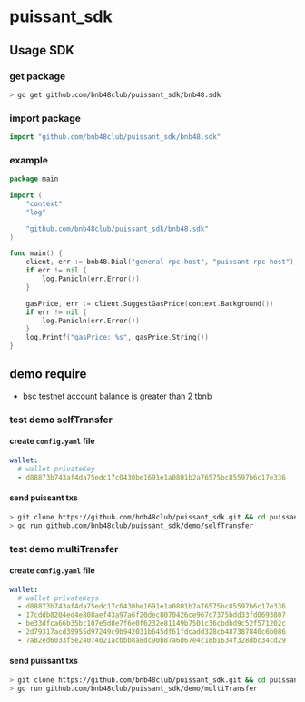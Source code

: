 # puissant_sdk

## Usage SDK

### get package

```bash
> go get github.com/bnb48club/puissant_sdk/bnb48.sdk
```

### import package

```go
import "github.com/bnb48club/puissant_sdk/bnb48.sdk"
```

### example

```go
package main

import (
	"context"
	"log"

	"github.com/bnb48club/puissant_sdk/bnb48.sdk"
)

func main() {
	client, err := bnb48.Dial("general rpc host", "puissant rpc host")
	if err != nil {
		log.Panicln(err.Error())
	}

	gasPrice, err := client.SuggestGasPrice(context.Background())
	if err != nil {
		log.Panicln(err.Error())
	}
	log.Printf("gasPrice: %s", gasPrice.String())
}
```
## demo require

- bsc testnet account balance is greater than 2 tbnb

### test demo selfTransfer

#### create `config.yaml` file

```yaml
wallet:
  # wallet privateKey
  - d88873b743af4da75edc17c0430be1691e1a0801b2a76575bc85597b6c17e336
```

#### send puissant txs
```bash
> git clone https://github.com/bnb48club/puissant_sdk.git && cd puissant_sdk
> go run github.com/bnb48club/puissant_sdk/demo/selfTransfer
```

### test demo multiTransfer

#### create `config.yaml` file

```yaml
wallet:
  # wallet privateKeys
  - d88873b743af4da75edc17c0430be1691e1a0801b2a76575bc85597b6c17e336
  - 17cddb8204ed4e808aef43a97a6f20dec8070426ce967c7375bdd33fd0693807
  - be33dfca66b35bc107e5d8e7f6e0f6232e81149b7501c36cbdbd9c52f571202c
  - 2d79317acd39955d97249c9b942031b645df61fdcadd328cb487387840c6b086
  - 7a82ed6033f5e24074021acbbb8a8dc90b87a6d67e4c18b1634f328dbc34cd29
```

#### send puissant txs
```bash
> git clone https://github.com/bnb48club/puissant_sdk.git && cd puissant_sdk
> go run github.com/bnb48club/puissant_sdk/demo/multiTransfer
```
